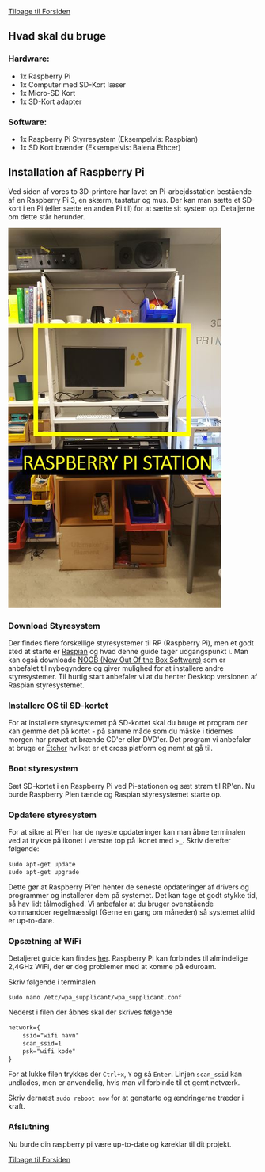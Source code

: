 [Tilbage til Forsiden](/../)

## Hvad skal du bruge

### Hardware:
* 1x Raspberry Pi
* 1x Computer med SD-Kort læser
* 1x Micro-SD Kort
* 1x SD-Kort adapter

### Software:
* 1x Raspberry Pi Styrresystem (Eksempelvis: Raspbian)
* 1x SD Kort brænder (Eksempelvis: Balena Ethcer)


## Installation af Raspberry Pi
Ved siden af vores to 3D-printere har lavet en Pi-arbejdsstation bestående af en Raspberry Pi 3, en skærm, tastatur og mus.
Der kan man sætte et SD-kort i en Pi (eller sætte en anden Pi til) for at sætte sit system op. Detaljerne om dette står herunder.

![RaspberryPi Station](/../images/RaspberryPiStation.JPG)

### Download Styresystem
  
Der findes flere forskellige styresystemer til RP (Raspberry Pi), men et godt sted at starte er [Raspian](https://www.raspberrypi.org/downloads/raspbian/ "Raspian download page") og hvad denne guide tager udgangspunkt i.
Man kan også downloade [NOOB (New Out Of the Box Software)](https://www.raspberrypi.org/downloads/noobs/ "NOOB download page") som er anbefalet til nybegyndere og giver mulighed for at installere andre styresystemer.
Til hurtig start anbefaler vi at du henter Desktop versionen af Raspian styresystemet.

### Installere OS til SD-kortet
For at installere styresystemet på SD-kortet skal du bruge et program der kan gemme det på kortet - på samme måde som du måske i tidernes morgen har prøvet at brænde CD'er eller DVD'er. Det program vi anbefaler at bruge er
[Etcher](https://etcher.io/ "Etcher webpage") hvilket er et cross platform og nemt at gå til.

### Boot styresystem
Sæt SD-kortet i en Raspberry Pi ved Pi-stationen og sæt strøm til RP'en. Nu burde Raspberry Pien tænde og Raspian styresystemet starte op.

### Opdatere styresystem
For at sikre at Pi'en har de nyeste opdateringer kan man åbne terminalen  ved at trykke på ikonet i venstre top på ikonet med `>_`. Skriv derefter følgende:

```
sudo apt-get update
sudo apt-get upgrade
```
Dette gør at Raspberry Pi'en henter de seneste opdateringer af drivers og programmer og installerer dem på systemet.
Det kan tage et godt stykke tid, så hav lidt tålmodighed. Vi anbefaler at du bruger ovenstående kommandoer regelmæssigt (Gerne en gang om måneden) så systemet altid er up-to-date.

### Opsætning af WiFi
Detaljeret guide kan findes [her](https://www.raspberrypi.org/documentation/configuration/wireless/wireless-cli.md "WiFi setup"). Raspberry Pi kan forbindes til almindelige 2,4GHz WiFi, der er dog problemer med at komme på eduroam.

Skriv følgende i terminalen
```
sudo nano /etc/wpa_supplicant/wpa_supplicant.conf
```
Nederst i filen der åbnes skal der skrives følgende
```
network={
    ssid="wifi navn"
    scan_ssid=1
    psk="wifi kode"
}
```
For at lukke filen trykkes der `Ctrl+x`, `Y` og så `Enter`.
Linjen `scan_ssid` kan undlades, men er anvendelig, hvis man vil forbinde til et gemt netværk.

Skriv dernæst `sudo reboot now` for at genstarte og ændringerne træder i kraft.

### Afslutning

Nu burde din raspberry pi være up-to-date og køreklar til dit projekt.

[Tilbage til Forsiden](/../)
